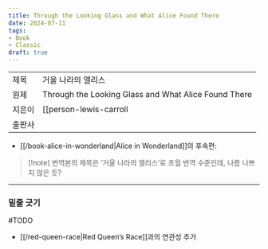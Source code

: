 ```yaml
---
title: Through the Looking Glass and What Alice Found There
date: 2024-07-11
tags:
- Book
- Classic
draft: true
---
```


| | |
| --- | --- |
| 제목 | 거울 나라의 앨리스 |
| 원제 | Through the Looking Glass and What Alice Found There |
| 지은이 | [[person-lewis-carroll|Lewis Carroll]] |
| 출판사 | |

- [[/book-alice-in-wonderland|Alice in Wonderland]]의 후속편:


> [!note] 번역본의 제목은 ‘거울 나라의 앨리스’로 초월 번역 수준인데, 나름 나쁘지 않은 듯?


---
### 밑줄 긋기

#TODO
- [[/red-queen-race|Red Queen’s Race]]과의 연관성 추가

